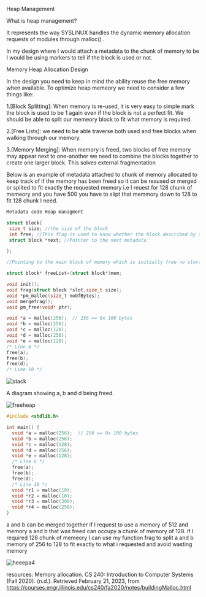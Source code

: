 Heap Management

What is heap management?

It represents the way SYSLINUX handles the dynamic memory allocation requests of modules through malloc() .

In my design where I would attach a metadata to the chunk of memory to be 
I would be using markers to tell if the block is used or not.

Memory Heap Allocation Design

In the design you need to keep in mind the ability reuse the free memory when available. To optimize heap memeory we need to consider a few things like:

1.[Block Splitting]: When memory is re-used, it is very easy to simple mark the block is used to be 1 again even if the block is not a perfect fit. We should be able to split our memeory block to fit what memory is required.

2.[Free Lists]: we need to be able traverse both used and free blocks when walking through our memory.

3.[Memory Merging]: When memory is freed, two blocks of free memory may appear next to one-another we need to combine the blocks together to create one larger block. This solves external fragmentation

Below is an example of metadata attached to chunk of memory allocated to keep track of if the memory has been freed so it can be resused or merged or splited to fit exactly the requested memory i.e I reuest for 128 chunk of memeory and you have 500 you have to slipt that memmory down to 128 to fit 128 chunk I need.

```c
Metadata code Heap managment

struct block{
 size_t size; //the size of the block
 int free; //This flag is used to know whether the block described by the metadata structure.
 struct block *next; //Pointer to the next metadata

};

//Pointing to the main block of memory which is initially free no storage allocation yet

struct block* freeList=(struct block*)mem;

void init();
void frag(struct block *slot,size_t size);
void *pm_malloc(size_t noOfBytes);
void mergefrag();
void pm_free(void* ptr);
```

```c
void *a = malloc(256);  // 256 == 0x 100 bytes
void *b = malloc(256);
void *c = malloc(128);
void *d = malloc(256);
void *e = malloc(128);
/* Line 6 */
free(a);
free(b);
free(d);
/* Line 10 */
```
![stack](https://user-images.githubusercontent.com/77821039/220288365-8c110435-fcbd-4390-b3a9-17a26d50c78b.PNG)


A diagram showing a, b and d being freed.

![freeheap](https://user-images.githubusercontent.com/77821039/220288440-c346ec5f-b717-4bda-9a6b-d07b211a583c.PNG)




```c
#include <stdlib.h>

int main() {
  void *a = malloc(256);  // 256 == 0x 100 bytes
  void *b = malloc(256);
  void *c = malloc(128);
  void *d = malloc(256);
  void *e = malloc(128);
  /* Line 6 */
  free(a);
  free(b);
  free(d);
  /* Line 10 */
  void *r1 = malloc(10);
  void *r2 = malloc(10);
  void *r3 = malloc(300);
  void *r4 = malloc(250);  
}
```

a and b can be merged together if I request to use a memory of 512 and memory a and b that was freed can occupy a chunk of memory of 128. if I required 128 chunk of memeory I can use my function frag to split a and b memory of 256 to 128 to fit exactly to what i requested and avoid wasting memory

![heeepa4](https://user-images.githubusercontent.com/77821039/220267352-6f031992-6073-4734-8f8d-33aea0ef0fb9.PNG)





resources:
Memory allocation. CS 240: Introduction to Computer Systems (Fall 2020). (n.d.). Retrieved February 21, 2023, from https://courses.engr.illinois.edu/cs240/fa2020/notes/buildingMalloc.html

